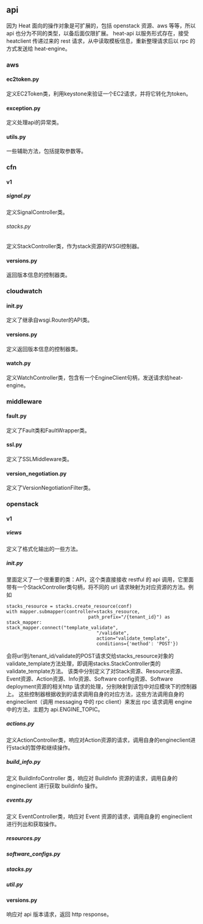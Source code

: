 ## api
因为 Heat 面向的操作对象是可扩展的，包括 openstack 资源、aws 等等，所以 api 也分为不同的类型，以备后面仅限扩展。
heat-api 以服务形式存在，接受 heatclient 传递过来的 rest 请求，从中读取模板信息，重新整理请求后以 rpc 的方式发送给 heat-engine。

### aws
#### ec2token.py
定义EC2Token类，利用keystone来验证一个EC2请求，并将它转化为token。
#### exception.py
定义处理api的异常类。
#### utils.py
一些辅助方法，包括提取参数等。
### cfn
#### v1
##### signal.py
定义SignalController类。
###### stacks.py
定义StackController类，作为stack资源的WSGI控制器。
#### versions.py
返回版本信息的控制器类。
### cloudwatch
#### __init__.py
定义了继承自wsgi.Router的API类。
#### versions.py
定义返回版本信息的控制器类。
#### watch.py
定义WatchController类，包含有一个EngineClient句柄，发送请求给heat-engine。
### middleware
#### fault.py
定义了Fault类和FaultWrapper类。

#### ssl.py
定义了SSLMiddleware类。

#### version_negotiation.py
定义了VersionNegotiationFilter类。

### openstack
#### v1
##### views
定义了格式化输出的一些方法。
##### __init__.py
里面定义了一个很重要的类：API，这个类直接接收 restful 的 api 调用，它里面带有一个StackController类句柄，将不同的 url 请求映射为对应资源的方法。例如
```
stacks_resource = stacks.create_resource(conf)
with mapper.submapper(controller=stacks_resource,
                              path_prefix="/{tenant_id}") as stack_mapper:
stack_mapper.connect("template_validate",
                                 "/validate",
                                 action="validate_template",
                                 conditions={'method': 'POST'})
```
会将url到/tenant_id/validate的POST请求交给stacks_resource对象的validate_template方法处理，即调用stacks.StackController类的validate_template方法。
该类中分别定义了对Stack资源、Resource资源、Event资源、Action资源、Info资源、Software config资源、Software deployment资源的相关http 请求的处理，分别映射到该包中对应模块下的控制器上。
这些控制器根据收到的请求调用自身的对应方法，这些方法调用自身的engineclient（调用 messaging 中的 rpc client）来发出 rpc 请求调用 engine 中的方法，主题为 api.ENGINE_TOPIC。

##### actions.py
定义ActionController类，响应对Action资源的请求，调用自身的engineclient进行stack的暂停和继续操作。

##### build_info.py
定义 BuildInfoController 类，响应对 BuildInfo 资源的请求，调用自身的 engineclient 进行获取 buildinfo 操作。

##### events.py
定义 EventController类，响应对 Event 资源的请求，调用自身的 engineclient 进行列出和获取操作。

##### resources.py
##### software_configs.py
##### stacks.py
##### util.py
#### versions.py
响应对 api 版本请求，返回 http response。
